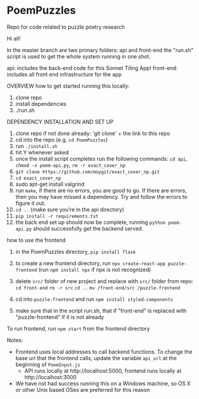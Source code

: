 # PoemPuzzles
Repo for code related to puzzle poetry research

Hi all!

In the master branch are two primary folders: api and front-end
the "run.sh" script is used to get the whole system running in one shot.

api: includes the back-end code for this Sonnet Tiling App!
front-end: includes all front end infrastructure for the app

OVERVIEW
how to get started running this locally:
1) clone repo 
2) install dependencies 
4) ./run.sh

DEPENDENCY INSTALLATION AND SET UP
  1) clone repo if not done already: 'git clone' + the link to this repo 
  2) cd into the repo (e.g. `cd PoemPuzzles`)
  3) run `./install.sh`
  4) hit Y whenever asked 
  5) once the install script completes run the following commands: `cd api`, `chmod -x poem-api.py`, `rm -r exact_cover_np`
  6) `git clone https://github.com/moygit/exact_cover_np.git`
  7) `cd exact_cover_np`
  8) sudo apt-get install valgrind
  9) run `make`, if there are no errors, you are good to go. If there are errors, then you may have missed a dependency. Try and follow the errors to figure it out. 
  10) `cd ..` (make sure you’re in the api directory)
  11) `pip install -r requirements.txt`
  12) the back end set up should now be complete, running `python poem-api.py` should successfully get the backend served. 


how to use the frontend
  1) in the PoemPuzzles directory, `pip install flask`
  2) to create a new frontend directory, run `npx create-react-app puzzle-frontend` (run `npm install npx` if npx is not recognized)
  3) delete `src/` folder of new project and replace with `src/` folder from repo: 
        `cd front-end`
        `rm -r src`
        `cd ..`
        `mv /front-end/src /puzzle-frontend`
      
  4) cd into `puzzle-frontend` and run `npm install styled-components`
  5) make sure that in the script run.sh, that if "front-end" is replaced with "puzzle-frontend" if it is not already

  To run frontend, run `npm start` from the frontend directory

Notes:
- Frontend uses local addresses to call backend functions. To change the base url that the frontend calls, update the variable `api_url` at the beginning of `PoemInput.js`
  - API runs locally at http://localhost:5000, frontend runs locally at http://localhost:3000
- We have not had success running this on a Windows machine, so OS X or other Unix based OSes are preferred for this reason
